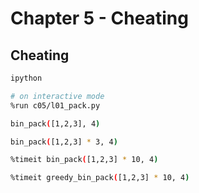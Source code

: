 # Chapter 5 - Cheating

## Cheating

```bash
ipython

# on interactive mode
%run c05/l01_pack.py

bin_pack([1,2,3], 4)

bin_pack([1,2,3] * 3, 4)

%timeit bin_pack([1,2,3] * 10, 4)

%timeit greedy_bin_pack([1,2,3] * 10, 4)
```
